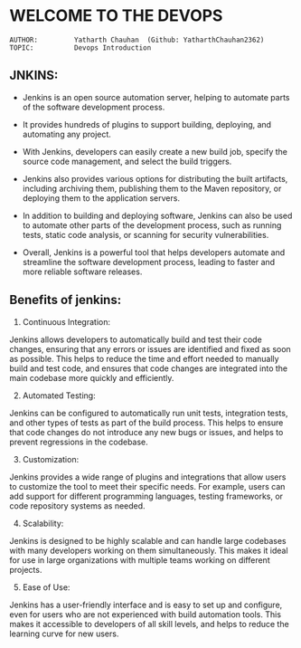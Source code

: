 # **WELCOME TO THE DEVOPS**

    AUTHOR:         Yatharth Chauhan  (Github: YatharthChauhan2362)
    TOPIC:          Devops Introduction

## JNKINS:

- Jenkins is an open source automation server, helping to automate parts of the software development process.

- It provides hundreds of plugins to support building, deploying, and automating any project.

- With Jenkins, developers can easily create a new build job, specify the source code management, and select the build triggers.

- Jenkins also provides various options for distributing the built artifacts, including archiving them, publishing them to the Maven repository, or deploying them to the application servers.

- In addition to building and deploying software, Jenkins can also be used to automate other parts of the development process, such as running tests, static code analysis, or scanning for security vulnerabilities.

- Overall, Jenkins is a powerful tool that helps developers automate and streamline the software development process, leading to faster and more reliable software releases.

## Benefits of jenkins:

1. Continuous Integration:

Jenkins allows developers to automatically build and test their code changes, ensuring that any errors or issues are identified and fixed as soon as possible. This helps to reduce the time and effort needed to manually build and test code, and ensures that code changes are integrated into the main codebase more quickly and efficiently.

2. Automated Testing:

Jenkins can be configured to automatically run unit tests, integration tests, and other types of tests as part of the build process. This helps to ensure that code changes do not introduce any new bugs or issues, and helps to prevent regressions in the codebase.

3. Customization:

Jenkins provides a wide range of plugins and integrations that allow users to customize the tool to meet their specific needs. For example, users can add support for different programming languages, testing frameworks, or code repository systems as needed.

4. Scalability:

Jenkins is designed to be highly scalable and can handle large codebases with many developers working on them simultaneously. This makes it ideal for use in large organizations with multiple teams working on different projects.

5. Ease of Use:

Jenkins has a user-friendly interface and is easy to set up and configure, even for users who are not experienced with build automation tools. This makes it accessible to developers of all skill levels, and helps to reduce the learning curve for new users.
